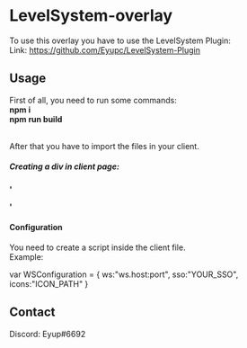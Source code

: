 # LevelSystem-overlay
To use this overlay you have to use the LevelSystem Plugin: <br/>
Link: https://github.com/Eyupc/LevelSystem-Plugin <br/>

## Usage
First of all, you need to run some commands: <br/>
**npm i** <br/>
**npm run build** <br/><br/>

After that you have to import the files in your client. <br/>
##### _Creating a div in client page:_ <br/>
**'<div id="levelsystem" style="z-index:99999; position:absolute;"></div>'**
<br/>
#### Configuration<br/>
You need to create a script inside the client file. <br/>
Example: <br/>

var WSConfiguration = {
	ws:"ws.host:port",
	sso:"YOUR_SSO",
	icons:"ICON_PATH"
}

## Contact
Discord: Eyup#6692
